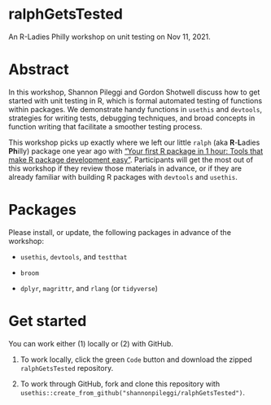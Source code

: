 # ralphGetsTested

An R-Ladies Philly workshop on unit testing on Nov 11, 2021.

# Abstract

In this workshop, Shannon Pileggi and Gordon Shotwell discuss how to get started with unit testing in R, which is formal automated testing of functions within packages. We demonstrate handy functions in `usethis` and `devtools`, strategies for writing tests, debugging techniques, and broad concepts in function writing that facilitate a smoother testing process.

This workshop picks up exactly where we left our little `ralph` (aka **R**-**L**adies **Ph**illy) package one year ago with [“Your first R package in 1 hour: Tools that make R package development easy”](https://www.pipinghotdata.com/posts/2020-10-25-your-first-r-package-in-1-hour/). Participants will get the most out of this workshop if they review those materials in advance, or if they are already familiar with building R packages with `devtools` and `usethis`.


# Packages

Please install, or update, the following packages in advance of the workshop: 

* `usethis`, `devtools`, and `testthat`

* `broom`

* `dplyr`, `magrittr`, and `rlang`  (or `tidyverse`)

# Get started

You can work either (1) locally or (2) with GitHub.

1. To work locally, click the green `Code` button and download the zipped `ralphGetsTested` repository.

2. To work through GitHub, fork and clone this repository with
`usethis::create_from_github("shannonpileggi/ralphGetsTested")`.
